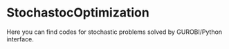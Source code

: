 # StochastocOptimization
Here you can find codes for stochastic problems solved by GUROBI/Python interface.
